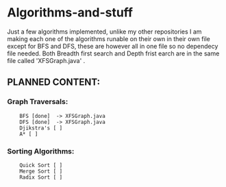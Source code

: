 # Algorithms-and-stuff
Just a few algorithms implemented, unlike my other repositories I am making each one of the algorithms runable on their own in their own file except for BFS and DFS, these are however all in one file so no dependecy file needed. Both Breadth first search and Depth frist earch are in the same file called 'XFSGraph.java' .

## PLANNED CONTENT:
   ### Graph Traversals:  
        BFS [done]  -> XFSGraph.java
        DFS [done]  -> XFSGraph.java  
        Djikstra's [ ]  
        A* [ ]
   ### Sorting Algorithms:  
        Quick Sort [ ]  
        Merge Sort [ ]  
        Radix Sort [ ]  
 
